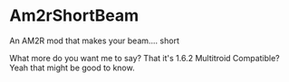 # Am2rShortBeam
An AM2R mod that makes your beam.... short

What more do you want me to say?
That it's 1.6.2 Multitroid Compatible? Yeah that might be good to know.
